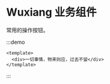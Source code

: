<!--
 * @Descripttion: 
 * @Author: liugang
 * @Date: 2022-08-21 16:04:03
 * @LastEditors: liugang
 * @LastEditTime: 2022-08-21 16:06:01
-->
# Wuxiang 业务组件

常用的操作按钮。


:::demo 

```vue
<template>
  <div>一切事情，物来则应，过去不留</div>
</template>
```

:::
